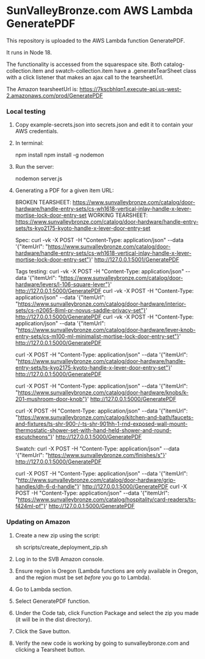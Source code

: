 # SunValleyBronze.com AWS Lambda GeneratePDF

This repository is uploaded to the AWS Lambda function GeneratePDF.

It runs in Node 18.

The functionality is accessed from the squarespace site. Both catalog-collection.item
and swatch-collection.item have a .generateTearSheet class with a click listener that
makes an ajax call to the tearsheetUrl.

The Amazon tearsheetUrl is: https://7kscbhlqn1.execute-api.us-west-2.amazonaws.com/prod/GeneratePDF


### Local testing

1. Copy example-secrets.json into secrets.json and edit it to contain your AWS credentials.
1. In terminal:

    npm install
    npm install -g nodemon
    
1. Run the server:

    nodemon server.js
    
1. Generating a PDF for a given item URL:

    BROKEN TEARSHEET: https://www.sunvalleybronze.com/catalog/door-hardware/handle-entry-sets/cs-wh1618-vertical-inlay-handle-x-lever-mortise-lock-door-entry-set
    WORKING TEARSHEET: https://www.sunvalleybronze.com/catalog/door-hardware/handle-entry-sets/ts-kyo2175-kyoto-handle-x-lever-door-entry-set

    Spec:
    curl -vk -X POST -H "Content-Type: application/json" --data '{"itemUrl": "https://www.sunvalleybronze.com/catalog/door-hardware/handle-entry-sets/cs-wh1618-vertical-inlay-handle-x-lever-mortise-lock-door-entry-set"}' http://127.0.0.1:5001/GeneratePDF

    Tags testing:
    curl -vk -X POST -H "Content-Type: application/json" --data '{"itemUrl": "https://www.sunvalleybronze.com/catalog/door-hardware/levers/l-106-square-lever"}' http://127.0.0.1:5000/GeneratePDF
    curl -vk -X POST -H "Content-Type: application/json" --data '{"itemUrl": "https://www.sunvalleybronze.com/catalog/door-hardware/interior-sets/cs-n2065-8iml-pr-novus-saddle-privacy-set"}' http://127.0.0.1:5000/GeneratePDF
    curl -vk -X POST -H "Content-Type: application/json" --data '{"itemUrl": "https://www.sunvalleybronze.com/catalog/door-hardware/lever-knob-entry-sets/cs-m100-ml-minimalist-mortise-lock-door-entry-set"}' http://127.0.0.1:5000/GeneratePDF
    
    curl -X POST -H "Content-Type: application/json" --data '{"itemUrl": "https://www.sunvalleybronze.com/catalog/door-hardware/handle-entry-sets/ts-kyo2175-kyoto-handle-x-lever-door-entry-set"}' http://127.0.0.1:5000/GeneratePDF
    
    curl -X POST -H "Content-Type: application/json" --data '{"itemUrl": "https://www.sunvalleybronze.com/catalog/door-hardware/knobs/k-201-mushroom-door-knob"}' http://127.0.0.1:5000/GeneratePDF
    
    curl -X POST -H "Content-Type: application/json" --data '{"itemUrl": "https://www.sunvalleybronze.com/catalog/kitchen-and-bath/faucets-and-fixtures/ts-shr-900-/-ts-shr-901hh-1-rnd-exposed-wall-mount-thermostatic-shower-set-with-hand-held-shower-and-round-escutcheons"}' http://127.0.0.1:5000/GeneratePDF
    
    Swatch:
    curl -X POST -H "Content-Type: application/json" --data '{"itemUrl": "https://www.sunvalleybronze.com/finishes/s"}' http://127.0.0.1:5000/GeneratePDF
    
    curl -X POST -H "Content-Type: application/json" --data '{"itemUrl": "http://www.sunvalleybronze.com/catalog/door-hardware/grip-handles/dh-6-d-handle"}' http://127.0.0.1:5000/GeneratePDF
    curl -X POST -H "Content-Type: application/json" --data '{"itemUrl": "https://www.sunvalleybronze.com/catalog/hospitality/card-readers/ts-f424ml-pf"}' http://127.0.0.1:5000/GeneratePDF

### Updating on Amazon 

1. Create a new zip using the script:

    sh scripts/create_deployment_zip.sh
    
1. Log in to the SVB Amazon console.
1. Ensure region is Oregon (Lambda functions are only available in Oregon, and the region must be set *before* you go to Lambda).
1. Go to Lambda section.
1. Select GeneratePDF function.
1. Under the Code tab, click Function Package and select the zip you made (it will be in the dist directory).
1. Click the Save button.
1. Verify the new code is working by going to sunvalleybronze.com and clicking a Tearsheet button.